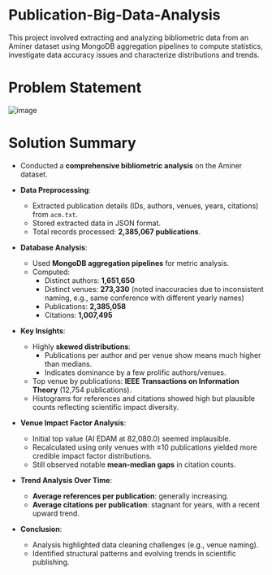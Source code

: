 # Publication-Big-Data-Analysis
This project involved extracting and analyzing bibliometric data from an Aminer dataset using MongoDB aggregation pipelines to compute statistics, investigate data accuracy issues and characterize distributions and trends.

# Problem Statement
![image](https://github.com/user-attachments/assets/199d59bf-f0a6-4967-83c3-1e9b3ef7ac38)

# Solution Summary
- Conducted a **comprehensive bibliometric analysis** on the Aminer dataset.

- **Data Preprocessing**:
  - Extracted publication details (IDs, authors, venues, years, citations) from `acm.txt`.
  - Stored extracted data in JSON format.
  - Total records processed: **2,385,067 publications**.

- **Database Analysis**:
  - Used **MongoDB aggregation pipelines** for metric analysis.
  - Computed:
    - Distinct authors: **1,651,650**
    - Distinct venues: **273,330** (noted inaccuracies due to inconsistent naming, e.g., same conference with different yearly names)
    - Publications: **2,385,058**
    - Citations: **1,007,495**

- **Key Insights**:
  - Highly **skewed distributions**:
    - Publications per author and per venue show means much higher than medians.
    - Indicates dominance by a few prolific authors/venues.
  - Top venue by publications: **IEEE Transactions on Information Theory** (12,754 publications).
  - Histograms for references and citations showed high but plausible counts reflecting scientific impact diversity.

- **Venue Impact Factor Analysis**:
  - Initial top value (AI EDAM at 82,080.0) seemed implausible.
  - Recalculated using only venues with ≥10 publications yielded more credible impact factor distributions.
  - Still observed notable **mean-median gaps** in citation counts.

- **Trend Analysis Over Time**:
  - **Average references per publication**: generally increasing.
  - **Average citations per publication**: stagnant for years, with a recent upward trend.

- **Conclusion**:
  - Analysis highlighted data cleaning challenges (e.g., venue naming).
  - Identified structural patterns and evolving trends in scientific publishing.
